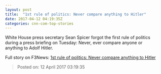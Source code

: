 ```yaml
---
layout: post
title:  "1st rule of politics: Never compare anything to Hitler"
date: 2017-04-12 04:19:35Z
categories: cnn-com-top-stories
---
```


White House press secretary Sean Spicer forgot the first rule of politics during a press briefing on Tuesday: Never, ever compare anyone or anything to Adolf Hitler.


Full story on F3News: [1st rule of politics: Never compare anything to Hitler](http://www.f3nws.com/n/jjQYJG)

> Posted on: 12 April 2017 03:19:35

